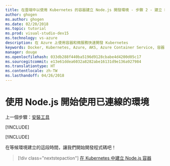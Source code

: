 ```yaml
---
title: 在雲端中以使用 Kubernetes 的容器建立 Node.js 開發環境 - 步驟 2 - 建立 Kubernetes 開發環境 | Microsoft Docs
author: ghogen
ms.author: ghogen
ms.date: 02/20/2018
ms.topic: tutorial
ms.prod: visual-studio-dev15
ms.technology: vs-azure
description: 在 Azure 上使用容器和微服務快速開發 Kubernetes
keywords: Docker, Kubernetes, Azure, AKS, Azure Container Service, 容器
manager: douge
ms.openlocfilehash: 033db288f440ba5196d9128cbabe4d4200d05c17
ms.sourcegitcommit: e13e61ddea6032a8282abe16131d9e136a927984
ms.translationtype: HT
ms.contentlocale: zh-TW
ms.lasthandoff: 04/26/2018
---
```

# <a name="get-started-on-connected-environment-with-nodejs"></a>使用 Node.js 開始使用已連線的環境

上一個步驟：[安裝工具](get-started-nodejs-01.md)

[!INCLUDE[](includes/sign-into-azure.md)]

[!INCLUDE[](includes/create-env-cli.md)]

在等候環境建立的這段時間，讓我們開始開發程式碼吧！

> [!div class="nextstepaction"]
> [在 Kubernetes 中建立 Node.js 容器](get-started-nodejs-03.md)
